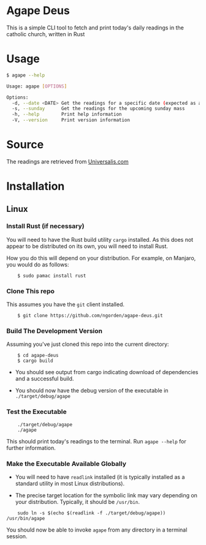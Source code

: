 # Agape Deus

This is a simple CLI tool to fetch and print today's daily readings in the catholic church, written in Rust

# Usage

```bash
$ agape --help

Usage: agape [OPTIONS]

Options:
  -d, --date <DATE> Get the readings for a specific date (expected as a unix timestamp)
  -s, --sunday      Get the readings for the upcoming sunday mass
  -h, --help        Print help information
  -V, --version     Print version information
```

# Source

The readings are retrieved from [Universalis.com](https://universalis.com/)

# Installation

## Linux

### Install Rust (if necessary)

You will need to have the Rust build utility ``cargo`` installed. 
As this does not appear to be distributed on its own, you will need
to install Rust.

How you do this will depend on your distribution. For example,
on Manjaro, you would do as follows:

```
    $ sudo pamac install rust
```

### Clone This repo

This assumes you have the ``git`` client installed. 

```
    $ git clone https://github.com/ngorden/agape-deus.git
```


### Build The Development Version

Assuming you've just cloned this repo into the current directory:

```
    $ cd agape-deus
    $ cargo build
```


* You should see output from cargo indicating download of dependencies and a
successful build. 

* You should now have the debug version of the executable in 
``./target/debug/agape``

### Test the Executable

```
    ./target/debug/agape
    ./agape
```

This should print today's readings to the terminal.
Run ``agape --help`` for further information. 

### Make the Executable Available Globally

* You will need to have ``readlink`` installed (it is typically installed as a
standard utility in most Linux distributions).

* The precise target location for the symbolic link may vary depending
on your distribution. Typically, it should be ``/usr/bin``.

```
    sudo ln -s $(echo $(readlink -f ./target/debug/agape)) /usr/bin/agape
```

You should now be able to invoke ``agape`` from any directory in a terminal
session. 
